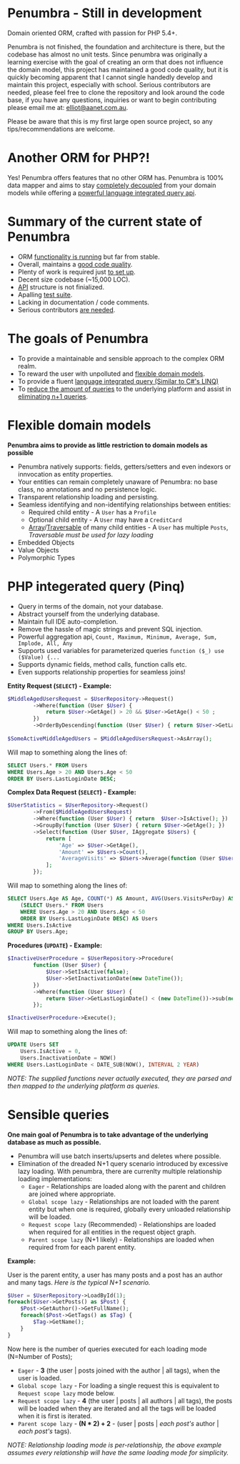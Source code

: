 Penumbra - Still in development
============================

Domain oriented ORM, crafted with passion for PHP 5.4+.

Penumbra is not finished, the foundation and architecture is there, but the 
codebase has almost no unit tests. Since penumbra was originally a learning exercise 
with the goal of creating an orm that does not influence the domain model, this 
project has maintained a good code quality, but it is quickly becoming apparent 
that I cannot single handedly develop and maintain this project, especially with 
school. Serious contributors are needed, please feel free to clone the repository 
and look around the code base, if you have any questions, inquiries or want to begin 
contributing please email me at: [elliot@aanet.com.au](mailto:elliot@aanet.com.au).

Please be aware that this is my first large open source project, so any tips/recommendations are welcome.

Another ORM for PHP?!
=====================
Yes! Penumbra offers features that no other ORM has. Penumbra is 100% 
data mapper and aims to stay [completely decoupled](#domainmodels)
from your domain models while offering a [powerful language integrated query api](#pinq). 

Summary of the current state of Penumbra
=====================================
 - ORM [functionality is running](https://github.com/TimeToogo/Penumbra/blob/master/Example/One/Example.php) but far from stable.
 - Overall, maintains a [good code quality](https://scrutinizer-ci.com/g/TimeToogo/Penumbra).
 - Plenty of work is required just [to set up](https://github.com/TimeToogo/Penumbra/tree/master/Example/One).
 - Decent size codebase (~15,000 LOC).
 - [API](https://github.com/TimeToogo/Penumbra/tree/master/Penumbra/Penumbra/Api) structure is not finialized.
 - Apalling [test suite](https://github.com/TimeToogo/Penumbra/tree/master/Tests/Penumbra/Tests).
 - Lacking in documentation / code comments.
 - Serious contributors [are needed](mailto:elliot@aanet.com.au).

The goals of Penumbra
==================
 - To provide a maintainable and sensible approach to the complex ORM realm.
 - To reward the user with unpolluted and [flexible domain models](#domainmodels).
 - To provide a fluent [language integrated query (Similar to C#'s LINQ)](#pinq)
 - To [reduce the amount of queries](#queries) to the underlying platform and assist in [eliminating n+1 queries](#queries).

<a name="domainmodels"></a>Flexible domain models
==================================================
**Penumbra aims to provide as little restriction to domain models as possible**
 - Penumbra natively supports: fields, getters/setters and even indexors or innvocation as entity properties.
 - Your entities can remain completely unaware of Penumbra: no base class, no annotations and no persistence logic.
 - Transparent relationship loading and persisting.
 - Seamless identifying and non-identifying relationships between entities:
     - Required child entity - A `User` has a `Profile`
     - Optional child entity - A `User` may have a `CreditCard`
     - [Array](http://php.net/manual/en/language.types.array.php)/[Traversable](http://au1.php.net/manual/en/class.traversable.php) of many child entities - A `User` has multiple `Posts`, *Traversable must be used for lazy loading*
 - Embedded Objects
 - Value Objects
 - Polymorphic Types

<a name="pinq"></a>PHP integerated query (Pinq)
==============================================
 - Query in terms of the domain, not your database.
 - Abstract yourself from the underlying database.
 - Maintain full IDE auto-completion.
 - Remove the hassle of magic strings and prevent SQL injection.
 - Powerful aggregation api, `Count, Maximum, Minimum, Average, Sum, Implode, All, Any`
 - Supports used variables for parameterized queries `function ($_) use ($Value) {...`
 - Supports dynamic fields, method calls, function calls etc.
 - Even supports relationship properties for seamless joins!

**Entity Request (`SELECT`) - Example:**
```php
$MiddleAgedUsersRequest = $UserRepository->Request()
        ->Where(function (User $User) {
            return $User->GetAge() > 20 && $User->GetAge() < 50 ;
        })
        ->OrderByDescending(function (User $User) { return $User->GetLastLoginDate(); });
        
$SomeActiveMiddleAgedUsers = $MiddleAgedUsersRequest->AsArray();
```
Will map to something along the lines of:
```sql
SELECT Users.* FROM Users 
WHERE Users.Age > 20 AND Users.Age < 50
ORDER BY Users.LastLoginDate DESC;
```
**Complex Data Request (`SELECT`) - Example:**
```php
$UserStatistics = $UserRepository->Request()
        ->From($MiddleAgedUsersRequest)
        ->Where(function (User $User) { return  $User->IsActive(); })
        ->GroupBy(function (User $User) { return $User->GetAge(); })
        ->Select(function (User $User, IAggregate $Users) {
            return [
                'Age' => $User->GetAge(),
                'Amount' => $Users->Count(),
                'AverageVisits' => $Users->Average(function (User $User) { return $User->GetVisitsPerDay(); })),
            ];
        });
```
Will map to something along the lines of:
```sql
SELECT Users.Age AS Age, COUNT(*) AS Amount, AVG(Users.VisitsPerDay) AS AverageVisits FROM 
    (SELECT Users.* FROM Users 
    WHERE Users.Age > 20 AND Users.Age < 50
    ORDER BY Users.LastLoginDate DESC) AS Users
WHERE Users.IsActive
GROUP BY Users.Age;
```

**Procedures (`UPDATE`) - Example:**
```php
$InactiveUserProcedure = $UserRepository->Procedure(
        function (User $User) {
            $User->SetIsActive(false);
            $User->SetInactivationDate(new DateTime());
        })
        ->Where(function (User $User) {
            return $User->GetLastLoginDate() < (new DateTime())->sub(new DateInterval('P2Y'));
        }); 

$InactiveUserProcedure->Execute();
```
Will map to something along the lines of:
```sql
UPDATE Users SET 
    Users.IsActive = 0,
    Users.InactivationDate = NOW()
WHERE Users.LastLoginDate < DATE_SUB(NOW(), INTERVAL 2 YEAR)
```

*NOTE: The supplied functions never actually executed, they are parsed and then mapped to the underlying platform as queries.*


<a name="queries"></a>Sensible queries
======================================
**One main goal of Penumbra is to take advantage of the underlying database as much as possible.**
 - Penumbra will use batch inserts/upserts and deletes where possible.
 - Elimination of the dreaded N+1 query scenario introduced by excessive lazy loading. With penumbra, there are currenlty multiple relationship loading implementations:
     - `Eager` - Relationships are loaded along with the parent and children are joined where appropriate.
     - `Global scope lazy` - Relationships are not loaded with the parent entity but when one is required, globally every unloaded relationship will be loaded.
     - `Request scope lazy` (Recommended) - Relationships are loaded when required for all entities in the request object graph.
     - `Parent scope lazy` (N+1 likely) - Relationships are loaded when required from for each parent entity.



**Example:**

User is the parent entity, a user has many posts and a post has an author and many tags.
*Here is the typical N+1 scenario.*
```php
$User = $UserRepository->LoadById(1);
foreach($User->GetPosts() as $Post) {
    $Post->GetAuthor()->GetFullName();
    foreach($Post->GetTags() as $Tag) {
        $Tag->GetName();
    }
}
```
Now here is the number of queries executed for each loading mode (N=Number of Posts);
 - `Eager` - **3** (the user | posts joined with the author | all tags), when the user is loaded.
 - `Global scope lazy` - For loading a single request this is equivalent to `Request scope lazy` mode below.
 - `Request scope lazy` - **4** (the user | posts | all authors | all tags), the posts will be loaded when they are iterated and all the tags will be loaded when it is first is iterated.
 - `Parent scope lazy` - **(N * 2) + 2** - (user | posts | *each post's* author | *each post's* tags).

*NOTE: Relationship loading mode is per-relationship, the above example assumes every relationship will have the same loading mode for simplicity.*
